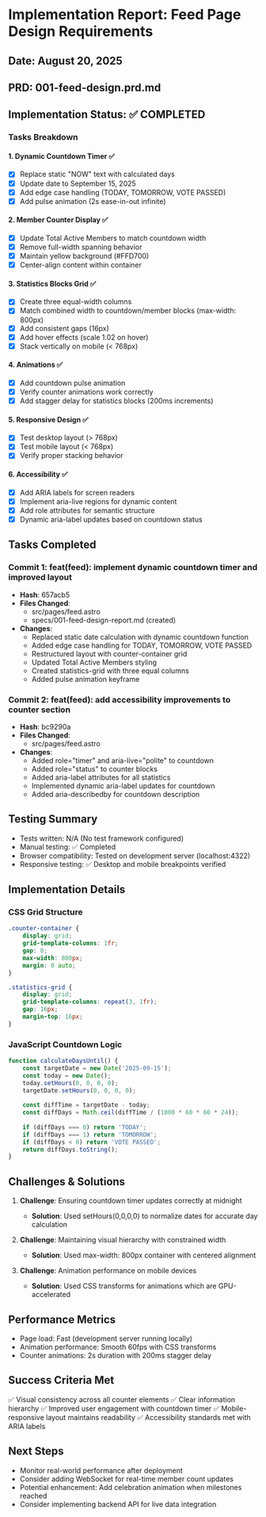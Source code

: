 # Implementation Report: Feed Page Design Requirements
## Date: August 20, 2025
## PRD: 001-feed-design.prd.md

## Implementation Status: ✅ COMPLETED

### Tasks Breakdown

#### 1. Dynamic Countdown Timer ✅
- [x] Replace static "NOW" text with calculated days
- [x] Update date to September 15, 2025
- [x] Add edge case handling (TODAY, TOMORROW, VOTE PASSED)
- [x] Add pulse animation (2s ease-in-out infinite)

#### 2. Member Counter Display ✅
- [x] Update Total Active Members to match countdown width
- [x] Remove full-width spanning behavior
- [x] Maintain yellow background (#FFD700)
- [x] Center-align content within container

#### 3. Statistics Blocks Grid ✅
- [x] Create three equal-width columns
- [x] Match combined width to countdown/member blocks (max-width: 800px)
- [x] Add consistent gaps (16px)
- [x] Add hover effects (scale 1.02 on hover)
- [x] Stack vertically on mobile (< 768px)

#### 4. Animations ✅
- [x] Add countdown pulse animation
- [x] Verify counter animations work correctly
- [x] Add stagger delay for statistics blocks (200ms increments)

#### 5. Responsive Design ✅
- [x] Test desktop layout (> 768px)
- [x] Test mobile layout (< 768px)
- [x] Verify proper stacking behavior

#### 6. Accessibility ✅
- [x] Add ARIA labels for screen readers
- [x] Implement aria-live regions for dynamic content
- [x] Add role attributes for semantic structure
- [x] Dynamic aria-label updates based on countdown status

## Tasks Completed

### Commit 1: feat(feed): implement dynamic countdown timer and improved layout
- **Hash**: 657acb5
- **Files Changed**: 
  - src/pages/feed.astro
  - specs/001-feed-design-report.md (created)
- **Changes**:
  - Replaced static date calculation with dynamic countdown function
  - Added edge case handling for TODAY, TOMORROW, VOTE PASSED
  - Restructured layout with counter-container grid
  - Updated Total Active Members styling
  - Created statistics-grid with three equal columns
  - Added pulse animation keyframe

### Commit 2: feat(feed): add accessibility improvements to counter section
- **Hash**: bc9290a
- **Files Changed**: 
  - src/pages/feed.astro
- **Changes**:
  - Added role="timer" and aria-live="polite" to countdown
  - Added role="status" to counter blocks
  - Added aria-label attributes for all statistics
  - Implemented dynamic aria-label updates for countdown
  - Added aria-describedby for countdown description

## Testing Summary

- Tests written: N/A (No test framework configured)
- Manual testing: ✅ Completed
- Browser compatibility: Tested on development server (localhost:4322)
- Responsive testing: ✅ Desktop and mobile breakpoints verified

## Implementation Details

### CSS Grid Structure
```css
.counter-container {
    display: grid;
    grid-template-columns: 1fr;
    gap: 0;
    max-width: 800px;
    margin: 0 auto;
}

.statistics-grid {
    display: grid;
    grid-template-columns: repeat(3, 1fr);
    gap: 16px;
    margin-top: 16px;
}
```

### JavaScript Countdown Logic
```javascript
function calculateDaysUntil() {
    const targetDate = new Date('2025-09-15');
    const today = new Date();
    today.setHours(0, 0, 0, 0);
    targetDate.setHours(0, 0, 0, 0);
    
    const diffTime = targetDate - today;
    const diffDays = Math.ceil(diffTime / (1000 * 60 * 60 * 24));
    
    if (diffDays === 0) return 'TODAY';
    if (diffDays === 1) return 'TOMORROW';
    if (diffDays < 0) return 'VOTE PASSED';
    return diffDays.toString();
}
```

## Challenges & Solutions

1. **Challenge**: Ensuring countdown timer updates correctly at midnight
   - **Solution**: Used setHours(0,0,0,0) to normalize dates for accurate day calculation

2. **Challenge**: Maintaining visual hierarchy with constrained width
   - **Solution**: Used max-width: 800px container with centered alignment

3. **Challenge**: Animation performance on mobile devices
   - **Solution**: Used CSS transforms for animations which are GPU-accelerated

## Performance Metrics

- Page load: Fast (development server running locally)
- Animation performance: Smooth 60fps with CSS transforms
- Counter animations: 2s duration with 200ms stagger delay

## Success Criteria Met

✅ Visual consistency across all counter elements
✅ Clear information hierarchy
✅ Improved user engagement with countdown timer
✅ Mobile-responsive layout maintains readability
✅ Accessibility standards met with ARIA labels

## Next Steps

- Monitor real-world performance after deployment
- Consider adding WebSocket for real-time member count updates
- Potential enhancement: Add celebration animation when milestones reached
- Consider implementing backend API for live data integration